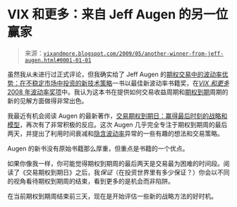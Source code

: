 <!--yml

类别：未分类

日期：2024-05-18 17:47:44

-->

# VIX 和更多：来自 Jeff Augen 的另一位赢家

> 来源：[`vixandmore.blogspot.com/2009/05/another-winner-from-jeff-augen.html#0001-01-01`](http://vixandmore.blogspot.com/2009/05/another-winner-from-jeff-augen.html#0001-01-01)

虽然我从未进行过正式评论，但我确实给了 Jeff Augen 的[期权交易中的波动率优势：在不稳定市场中投资的新技术策略](http://www.amazon.com/Volatility-Edge-Options-Trading-Strategies/dp/0132354691/ref=tag_tdp_sv_edpp_i)一书以最佳新波动率书籍奖，在[*VIX 和更多* 2008 年波动率奖项](http://vixandmore.blogspot.com/2009/01/2008-volatility-awards.html)中。我认为这本书在提供如何交易收益周期和[期权到期](http://vixandmore.blogspot.com/search/label/options%20expiration)周期的新的见解方面做得非常出色。

我最近有机会阅读 Augen 的最新著作，[交易期权到期日：赢得最后时刻的战略和模型](http://www.amazon.com/Trading-Options-Expiration-Strategies-Winning/dp/0135058724/ref=sr_1_1?ie=UTF8&s=books&qid=1242150975&sr=1-1)，再次有了非常积极的反应。这次 Augen 几乎完全专注于期权到期周的最后两天，并提出了利用时间衰减和[隐含波动率](http://vixandmore.blogspot.com/search/label/implied%20volatility)异常的一些有趣的想法和交易策略。

Augen 的新书没有原始书籍那么厚重，但重点是书籍的一个优点。

如果你像我一样，你可能觉得期权到期周的最后两天是交易最为困难的时间段。阅读了《交易期权到期日》之后，我*保证*（在投资世界里有多少保证？）你会以不同的视角看待期权到期周的结束，看到更多的是机会而非陷阱。

在当前期权到期周结束前三天，现在是开始评估一些新的战略方法的好时机。
